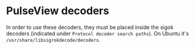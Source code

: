 # PulseView decoders
In order to use these decoders, they must be placed inside the sigok decoders (indicated under `Protocol decoder search paths`). On Ubuntu it's `/usr/share/libsigrokdecode/decoders`.
